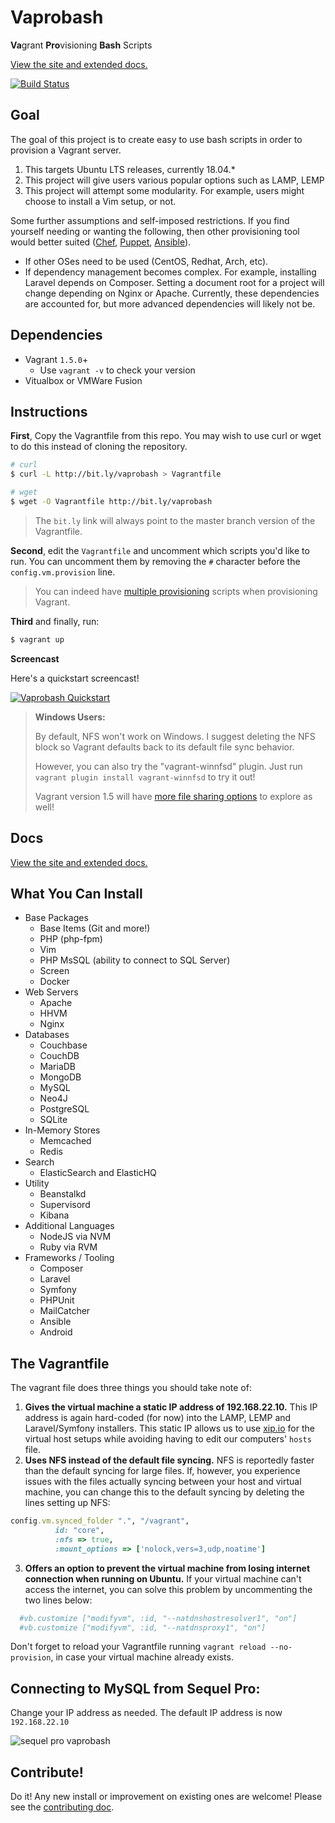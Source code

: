 # Vaprobash

**Va**&#x200B;grant **Pro**&#x200B;visioning **Bash** Scripts

[View the site and extended docs.](http://fideloper.github.io/Vaprobash/index.html)

[![Build Status](https://travis-ci.org/fideloper/Vaprobash.png?branch=master)](https://travis-ci.org/fideloper/Vaprobash)

## Goal

The goal of this project is to create easy to use bash scripts in order to provision a Vagrant server.

1. This targets Ubuntu LTS releases, currently 18.04.*
2. This project will give users various popular options such as LAMP, LEMP
3. This project will attempt some modularity. For example, users might choose to install a Vim setup, or not.

Some further assumptions and self-imposed restrictions. If you find yourself needing or wanting the following, then other provisioning tool would better suited ([Chef](http://www.getchef.com), [Puppet](http://puppetlabs.com), [Ansible](http://www.ansibleworks.com)).

* If other OSes need to be used (CentOS, Redhat, Arch, etc).
* If dependency management becomes complex. For example, installing Laravel depends on Composer. Setting a document root for a project will change depending on Nginx or Apache. Currently, these dependencies are accounted for, but more advanced dependencies will likely not be.

## Dependencies

* Vagrant `1.5.0`+
    * Use `vagrant -v` to check your version
* Vitualbox or VMWare Fusion

## Instructions

**First**, Copy the Vagrantfile from this repo. You may wish to use curl or wget to do this instead of cloning the repository.

```bash
# curl
$ curl -L http://bit.ly/vaprobash > Vagrantfile

# wget
$ wget -O Vagrantfile http://bit.ly/vaprobash
```

> The `bit.ly` link will always point to the master branch version of the Vagrantfile.

**Second**, edit the `Vagrantfile` and uncomment which scripts you'd like to run. You can uncomment them by removing the `#` character before the `config.vm.provision` line.

> You can indeed have [multiple provisioning](http://docs.vagrantup.com/v2/provisioning/basic_usage.html) scripts when provisioning Vagrant.

**Third** and finally, run:

```bash
$ vagrant up
```

**Screencast**

Here's a quickstart screencast!

[<img src="https://secure-b.vimeocdn.com/ts/463/341/463341369_960.jpg" alt="Vaprobash Quickstart" style="max-width:100%"/>](http://vimeo.com/fideloper/vaprobash-quickstart)

> <strong>Windows Users:</strong>
>
> By default, NFS won't work on Windows. I suggest deleting the NFS block so Vagrant defaults back to its default file sync behavior.
>
> However, you can also try the "vagrant-winnfsd" plugin. Just run `vagrant plugin install vagrant-winnfsd` to try it out!
>
> Vagrant version 1.5 will have [more file sharing options](https://www.vagrantup.com/blog/feature-preview-vagrant-1-5-rsync.html) to explore as well!

## Docs

[View the site and extended docs.](http://fideloper.github.io/Vaprobash/index.html)

## What You Can Install

* Base Packages
	* Base Items (Git and more!)
	* PHP (php-fpm)
	* Vim
	* PHP MsSQL (ability to connect to SQL Server)
	* Screen
	* Docker
* Web Servers
	* Apache
	* HHVM
	* Nginx
* Databases
	* Couchbase
	* CouchDB
	* MariaDB
	* MongoDB
	* MySQL
	* Neo4J
	* PostgreSQL
	* SQLite
* In-Memory Stores
	* Memcached
	* Redis
* Search
	* ElasticSearch and ElasticHQ
* Utility
	* Beanstalkd
	* Supervisord
    * Kibana
* Additional Languages
	* NodeJS via NVM
	* Ruby via RVM
* Frameworks / Tooling
	* Composer
	* Laravel
	* Symfony
	* PHPUnit
	* MailCatcher
    * Ansible
	* Android

## The Vagrantfile

The vagrant file does three things you should take note of:

1. **Gives the virtual machine a static IP address of 192.168.22.10.** This IP address is again hard-coded (for now) into the LAMP, LEMP and Laravel/Symfony installers. This static IP allows us to use [xip.io](http://xip.io) for the virtual host setups while avoiding having to edit our computers' `hosts` file.
2. **Uses NFS instead of the default file syncing.** NFS is reportedly faster than the default syncing for large files. If, however, you experience issues with the files actually syncing between your host and virtual machine, you can change this to the default syncing by deleting the lines setting up NFS:

  ```ruby
  config.vm.synced_folder ".", "/vagrant",
            id: "core",
            :nfs => true,
            :mount_options => ['nolock,vers=3,udp,noatime']
  ```
3. **Offers an option to prevent the virtual machine from losing internet connection when running on Ubuntu.** If your virtual machine can't access the internet, you can solve this problem by uncommenting the two lines below:

  ```ruby
    #vb.customize ["modifyvm", :id, "--natdnshostresolver1", "on"]
    #vb.customize ["modifyvm", :id, "--natdnsproxy1", "on"]
  ```

  Don't forget to reload your Vagrantfile running `vagrant reload --no-provision`, in case your virtual machine already exists.

## Connecting to MySQL from Sequel Pro:

Change your IP address as needed. The default IP address is now `192.168.22.10`

![sequel pro vaprobash](http://fideloper.github.io/Vaprobash/img/sequel_pro.png)

## Contribute!

Do it! Any new install or improvement on existing ones are welcome! Please see the [contributing doc](/contributing.md).
